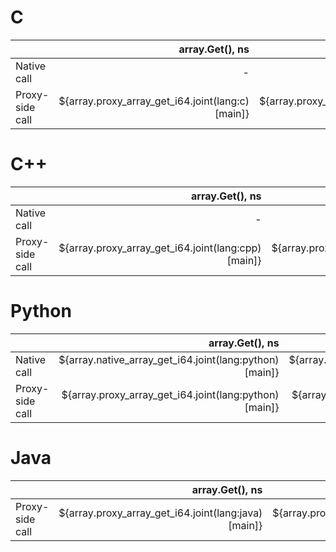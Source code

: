 # C
|               | array.Get(), ns | array.Set(), ns |
| ------------- | ------------: | --------: |
| Native call | - | - |
| Proxy-side call | ${array.proxy_array_get_i64.joint(lang:c)[main]} | ${array.proxy_array_set_i64.joint(lang:c)[main]} |

# C++
|               | array.Get(), ns | array.Set(), ns |
| ------------- | ------------: | --------: |
| Native call | - | - |
| Proxy-side call | ${array.proxy_array_get_i64.joint(lang:cpp)[main]} | ${array.proxy_array_set_i64.joint(lang:cpp)[main]} |

# Python
|               | array.Get(), ns | array.Set(), ns |
| ------------- | ------------: | --------: |
| Native call | ${array.native_array_get_i64.joint(lang:python)[main]} | ${array.native_array_set_i64.joint(lang:python)[main]} |
| Proxy-side call | ${array.proxy_array_get_i64.joint(lang:python)[main]} | ${array.proxy_array_set_i64.joint(lang:python)[main]} |

# Java
|               | array.Get(), ns | array.Set(), ns |
| ------------- | ------------: | --------: |
| Proxy-side call | ${array.proxy_array_get_i64.joint(lang:java)[main]} | ${array.proxy_array_set_i64.joint(lang:java)[main]} |
